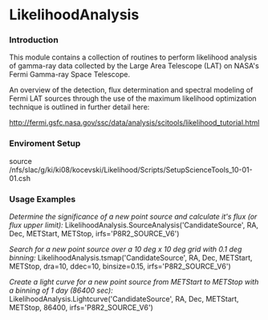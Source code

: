 # LikelihoodAnalysis

### Introduction 

This module contains a collection of routines to perform likelihood analysis of gamma-ray data collected by the Large Area Telescope (LAT) on NASA's Fermi Gamma-ray Space Telescope.

An overview of the detection, flux determination and spectral modeling of Fermi LAT sources through the use of the maximum likelihood optimization technique is outlined in further detail here:

http://fermi.gsfc.nasa.gov/ssc/data/analysis/scitools/likelihood_tutorial.html

### Enviroment Setup

source /nfs/slac/g/ki/ki08/kocevski/Likelihood/Scripts/SetupScienceTools_10-01-01.csh

### Usage Examples

_Determine the significance of a new point source and calculate it's flux (or flux upper limit):_
LikelihoodAnalysis.SourceAnalysis('CandidateSource', RA, Dec, METStart, METStop, irfs='P8R2_SOURCE_V6')

_Search for a new point source over a 10 deg x 10 deg grid with 0.1 deg binning:_
LikelihoodAnalysis.tsmap('CandidateSource', RA, Dec, METStart, METStop, dra=10, ddec=10, binsize=0.15, irfs='P8R2_SOURCE_V6')

_Create a light curve for a new point source from METStart to METStop with a binning of 1 day (86400 sec):_
LikelihoodAnalysis.Lightcurve('CandidateSource', RA, Dec, METStart, METStop, 86400, irfs='P8R2_SOURCE_V6') 
